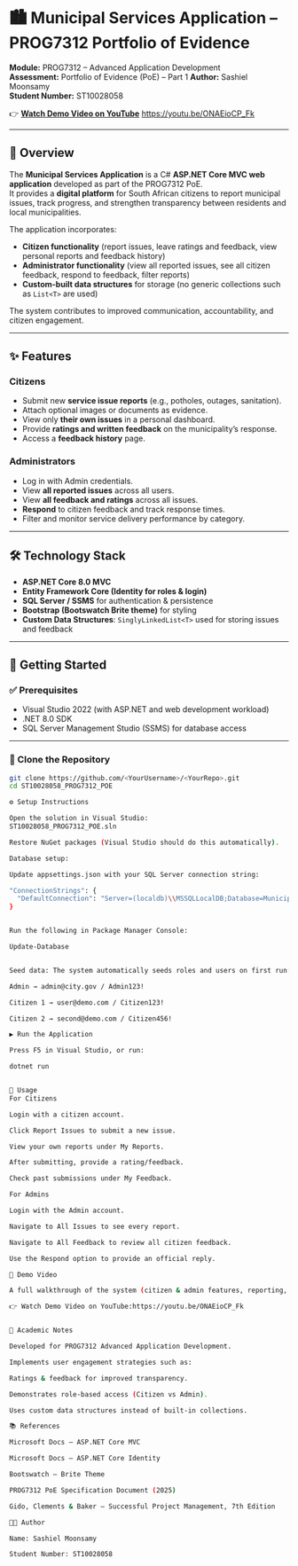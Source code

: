 # 🏙️ Municipal Services Application – PROG7312 Portfolio of Evidence

**Module:** PROG7312 – Advanced Application Development  
**Assessment:** Portfolio of Evidence (PoE) – Part 1
**Author:** Sashiel Moonsamy  
**Student Number:** ST10028058  

👉 [**Watch Demo Video on YouTube**](https://youtu.be/ONAEioCP_Fk)
https://youtu.be/ONAEioCP_Fk

---

## 📖 Overview

The **Municipal Services Application** is a C# **ASP.NET Core MVC web application** developed as part of the PROG7312 PoE.  
It provides a **digital platform** for South African citizens to report municipal issues, track progress, and strengthen transparency between residents and local municipalities.

The application incorporates:
- **Citizen functionality** (report issues, leave ratings and feedback, view personal reports and feedback history)  
- **Administrator functionality** (view all reported issues, see all citizen feedback, respond to feedback, filter reports)  
- **Custom-built data structures** for storage (no generic collections such as `List<T>` are used)  

The system contributes to improved communication, accountability, and citizen engagement.

---

## ✨ Features

### Citizens
- Submit new **service issue reports** (e.g., potholes, outages, sanitation).  
- Attach optional images or documents as evidence.  
- View only **their own issues** in a personal dashboard.  
- Provide **ratings and written feedback** on the municipality’s response.  
- Access a **feedback history** page.  

### Administrators
- Log in with Admin credentials.  
- View **all reported issues** across all users.  
- View **all feedback and ratings** across all issues.  
- **Respond** to citizen feedback and track response times.  
- Filter and monitor service delivery performance by category.  

---

## 🛠️ Technology Stack

- **ASP.NET Core 8.0 MVC**  
- **Entity Framework Core (Identity for roles & login)**  
- **SQL Server / SSMS** for authentication & persistence  
- **Bootstrap (Bootswatch Brite theme)** for styling  
- **Custom Data Structures**: `SinglyLinkedList<T>` used for storing issues and feedback  

---

## 🚀 Getting Started

### ✅ Prerequisites
- Visual Studio 2022 (with ASP.NET and web development workload)  
- .NET 8.0 SDK  
- SQL Server Management Studio (SSMS) for database access  

---

### 📂 Clone the Repository
```bash
git clone https://github.com/<YourUsername>/<YourRepo>.git
cd ST10028058_PROG7312_POE

⚙️ Setup Instructions

Open the solution in Visual Studio:
ST10028058_PROG7312_POE.sln

Restore NuGet packages (Visual Studio should do this automatically).

Database setup:

Update appsettings.json with your SQL Server connection string:

"ConnectionStrings": {
  "DefaultConnection": "Server=(localdb)\\MSSQLLocalDB;Database=MunicipalServicesDb;Trusted_Connection=True;MultipleActiveResultSets=true"
}


Run the following in Package Manager Console:

Update-Database


Seed data: The system automatically seeds roles and users on first run:

Admin → admin@city.gov / Admin123!

Citizen 1 → user@demo.com / Citizen123!

Citizen 2 → second@demo.com / Citizen456!

▶️ Run the Application

Press F5 in Visual Studio, or run:

dotnet run


👥 Usage
For Citizens

Login with a citizen account.

Click Report Issues to submit a new issue.

View your own reports under My Reports.

After submitting, provide a rating/feedback.

Check past submissions under My Feedback.

For Admins

Login with the Admin account.

Navigate to All Issues to see every report.

Navigate to All Feedback to review all citizen feedback.

Use the Respond option to provide an official reply.

🎥 Demo Video

A full walkthrough of the system (citizen & admin features, reporting, feedback, and responses) is available here:

👉 Watch Demo Video on YouTube:https://youtu.be/ONAEioCP_Fk


📜 Academic Notes

Developed for PROG7312 Advanced Application Development.

Implements user engagement strategies such as:

Ratings & feedback for improved transparency.

Demonstrates role-based access (Citizen vs Admin).

Uses custom data structures instead of built-in collections.

📚 References

Microsoft Docs – ASP.NET Core MVC

Microsoft Docs – ASP.NET Core Identity

Bootswatch – Brite Theme

PROG7312 PoE Specification Document (2025)

Gido, Clements & Baker – Successful Project Management, 7th Edition

👨‍💻 Author

Name: Sashiel Moonsamy

Student Number: ST10028058

